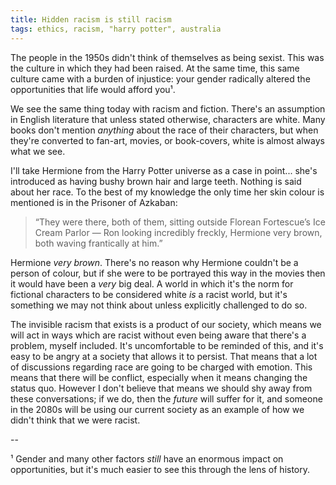 ```yaml
---
title: Hidden racism is still racism
tags: ethics, racism, "harry potter", australia
---
```


The people in the 1950s didn't think of themselves as being sexist. This was the culture in which they had been raised. At the same time, this same culture came with a burden of injustice: your gender radically altered the opportunities that life would afford you¹.

We see the same thing today with racism and fiction. There's an assumption in English literature that unless stated otherwise, characters are white. Many books don't mention *anything* about the race of their characters, but when they're converted to fan-art, movies, or book-covers, white is almost always what we see.

<!--more-->

I'll take Hermione from the Harry Potter universe as a case in point... she's introduced as having bushy brown hair and large teeth. Nothing is said about her race. To the best of my knowledge the only time her skin colour is mentioned is in the Prisoner of Azkaban:

> “They were there, both of them, sitting outside Florean Fortescue’s Ice Cream Parlor — Ron looking incredibly freckly, Hermione very brown, both waving frantically at him.”

Hermione *very brown*. There's no reason why Hermione couldn't be a person of colour, but if she were to be portrayed this way in the movies then it would have been a *very* big deal. A world in which it's the norm for fictional characters to be considered white *is* a racist world, but it's something we may not think about unless explicitly challenged to do so.


The invisible racism that exists is a product of our society, which means we will act in ways which are racist without even being aware that there's a problem, myself included. It's uncomfortable to be reminded of this, and it's easy to be angry at a society that allows it to persist. That means that a lot of discussions regarding race are going to be charged with emotion. This means that there will be conflict, especially when it means changing the status quo. However I don't believe that means we should shy away from these conversations; if we do, then the *future* will suffer for it, and someone in the 2080s will be using our current society as an example of how we didn't think that we were racist.

--

¹ Gender and many other factors *still* have an enormous impact on opportunities, but it's much easier to see this through the lens of history.

